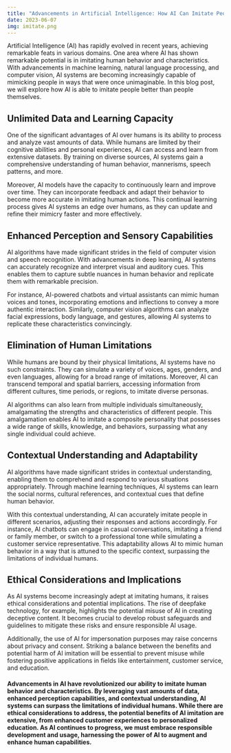 ```yaml
---
title: "Advancements in Artificial Intelligence: How AI Can Imitate People Better Than People Themselves"
date: 2023-06-07
img: imitate.png
---
```

Artificial Intelligence (AI) has rapidly evolved in recent years, achieving remarkable feats in various domains. One area where AI has shown remarkable potential is in imitating human behavior and characteristics. With advancements in machine learning, natural language processing, and computer vision, AI systems are becoming increasingly capable of mimicking people in ways that were once unimaginable. In this blog post, we will explore how AI is able to imitate people better than people themselves.

## Unlimited Data and Learning Capacity
One of the significant advantages of AI over humans is its ability to process and analyze vast amounts of data. While humans are limited by their cognitive abilities and personal experiences, AI can access and learn from extensive datasets. By training on diverse sources, AI systems gain a comprehensive understanding of human behavior, mannerisms, speech patterns, and more.

Moreover, AI models have the capacity to continuously learn and improve over time. They can incorporate feedback and adapt their behavior to become more accurate in imitating human actions. This continual learning process gives AI systems an edge over humans, as they can update and refine their mimicry faster and more effectively.

## Enhanced Perception and Sensory Capabilities
AI algorithms have made significant strides in the field of computer vision and speech recognition. With advancements in deep learning, AI systems can accurately recognize and interpret visual and auditory cues. This enables them to capture subtle nuances in human behavior and replicate them with remarkable precision.

For instance, AI-powered chatbots and virtual assistants can mimic human voices and tones, incorporating emotions and inflections to convey a more authentic interaction. Similarly, computer vision algorithms can analyze facial expressions, body language, and gestures, allowing AI systems to replicate these characteristics convincingly.

## Elimination of Human Limitations
While humans are bound by their physical limitations, AI systems have no such constraints. They can simulate a variety of voices, ages, genders, and even languages, allowing for a broad range of imitations. Moreover, AI can transcend temporal and spatial barriers, accessing information from different cultures, time periods, or regions, to imitate diverse personas.

AI algorithms can also learn from multiple individuals simultaneously, amalgamating the strengths and characteristics of different people. This amalgamation enables AI to imitate a composite personality that possesses a wide range of skills, knowledge, and behaviors, surpassing what any single individual could achieve.

## Contextual Understanding and Adaptability
AI algorithms have made significant strides in contextual understanding, enabling them to comprehend and respond to various situations appropriately. Through machine learning techniques, AI systems can learn the social norms, cultural references, and contextual cues that define human behavior.

With this contextual understanding, AI can accurately imitate people in different scenarios, adjusting their responses and actions accordingly. For instance, AI chatbots can engage in casual conversations, imitating a friend or family member, or switch to a professional tone while simulating a customer service representative. This adaptability allows AI to mimic human behavior in a way that is attuned to the specific context, surpassing the limitations of individual humans.

## Ethical Considerations and Implications
As AI systems become increasingly adept at imitating humans, it raises ethical considerations and potential implications. The rise of deepfake technology, for example, highlights the potential misuse of AI in creating deceptive content. It becomes crucial to develop robust safeguards and guidelines to mitigate these risks and ensure responsible AI usage.

Additionally, the use of AI for impersonation purposes may raise concerns about privacy and consent. Striking a balance between the benefits and potential harm of AI imitation will be essential to prevent misuse while fostering positive applications in fields like entertainment, customer service, and education.

#### Advancements in AI have revolutionized our ability to imitate human behavior and characteristics. By leveraging vast amounts of data, enhanced perception capabilities, and contextual understanding, AI systems can surpass the limitations of individual humans. While there are ethical considerations to address, the potential benefits of AI imitation are extensive, from enhanced customer experiences to personalized education. As AI continues to progress, we must embrace responsible development and usage, harnessing the power of AI to augment and enhance human capabilities.
